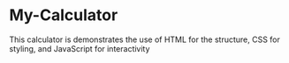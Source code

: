 # My-Calculator
This  calculator is demonstrates the use of HTML for the structure, CSS for styling, and JavaScript for interactivity
